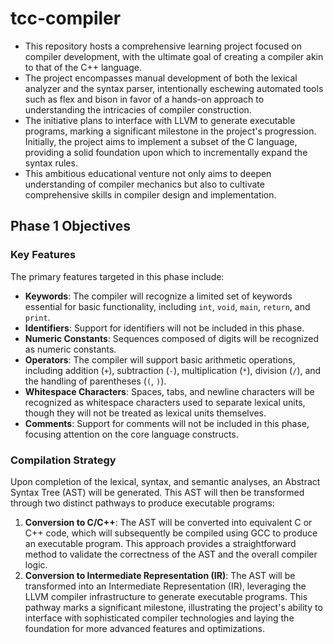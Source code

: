 # tcc-compiler
- This repository hosts a comprehensive learning project focused on compiler development, with the ultimate goal of creating a compiler akin to that of the C++ language. 
- The project encompasses manual development of both the lexical analyzer and the syntax parser, intentionally eschewing automated tools such as flex and bison in favor of a hands-on approach to understanding the intricacies of compiler construction. 
- The initiative plans to interface with LLVM to generate executable programs, marking a significant milestone in the project's progression. Initially, the project aims to implement a subset of the C language, providing a solid foundation upon which to incrementally expand the syntax rules. 
- This ambitious educational venture not only aims to deepen understanding of compiler mechanics but also to cultivate comprehensive skills in compiler design and implementation.

## Phase 1 Objectives

### Key Features

The primary features targeted in this phase include:

- **Keywords**: The compiler will recognize a limited set of keywords essential for basic functionality, including `int`, `void`, `main`, `return`, and `print`.
- **Identifiers**: Support for identifiers will not be included in this phase.
- **Numeric Constants**: Sequences composed of digits will be recognized as numeric constants.
- **Operators**: The compiler will support basic arithmetic operations, including addition (`+`), subtraction (`-`), multiplication (`*`), division (`/`), and the handling of parentheses (`(`, `)`).
- **Whitespace Characters**: Spaces, tabs, and newline characters will be recognized as whitespace characters used to separate lexical units, though they will not be treated as lexical units themselves.
- **Comments**: Support for comments will not be included in this phase, focusing attention on the core language constructs.

### Compilation Strategy

Upon completion of the lexical, syntax, and semantic analyses, an Abstract Syntax Tree (AST) will be generated. This AST will then be transformed through two distinct pathways to produce executable programs:

1. **Conversion to C/C++**: The AST will be converted into equivalent C or C++ code, which will subsequently be compiled using GCC to produce an executable program. This approach provides a straightforward method to validate the correctness of the AST and the overall compiler logic.
2. **Conversion to Intermediate Representation (IR)**: The AST will be transformed into an Intermediate Representation (IR), leveraging the LLVM compiler infrastructure to generate executable programs. This pathway marks a significant milestone, illustrating the project's ability to interface with sophisticated compiler technologies and laying the foundation for more advanced features and optimizations.

